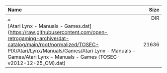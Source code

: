 |Name|Size|
|:---|---:|
|[..](../index.html)|DIR|
|[Atari Lynx - Manuals - Games.dat](https://raw.githubusercontent.com/open-retrogaming-archive/dat-catalog/main/root/normalized/TOSEC-PIX/Atari/Lynx/Manuals/Games/Atari Lynx - Manuals - Games/Atari Lynx - Manuals - Games (TOSEC-v2012-12-25_CM).dat)|21636|

